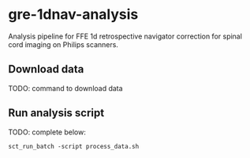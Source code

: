 # gre-1dnav-analysis
Analysis pipeline for FFE 1d retrospective navigator correction for spinal cord imaging on Philips scanners. 

## Download data

TODO: command to download data

## Run analysis script

TODO: complete below:
```shell
sct_run_batch -script process_data.sh
```
